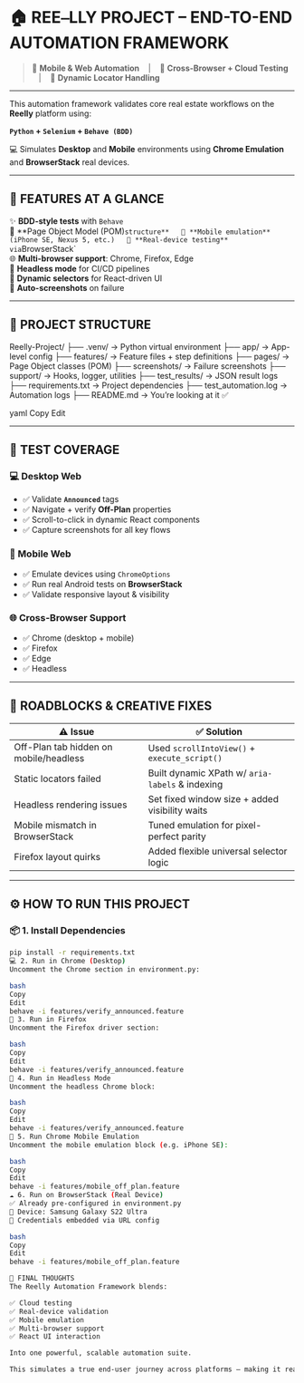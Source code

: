 # 🏠  REE⎯LLY PROJECT – END-TO-END AUTOMATION FRAMEWORK 

> 📲 **Mobile & Web Automation** &nbsp;&nbsp;&nbsp;|&nbsp;&nbsp;&nbsp; 🧪 **Cross-Browser + Cloud Testing** &nbsp;&nbsp;&nbsp;|&nbsp;&nbsp;&nbsp; 🧠 **Dynamic Locator Handling**

---

This automation framework validates core real estate workflows on the **Reelly** platform using:

**`Python` + `Selenium` + `Behave (BDD)`**

💻 Simulates **Desktop** and **Mobile** environments using **Chrome Emulation** and **BrowserStack** real devices.

---

## 🚀 FEATURES AT A GLANCE

✨ **BDD-style tests** with `Behave`  
🧩 **Page Object Model (POM)` structure**  
📱 **Mobile emulation** (iPhone SE, Nexus 5, etc.)  
📲 **Real-device testing** via `BrowserStack`  
🌐 **Multi-browser support**: Chrome, Firefox, Edge  
👻 **Headless mode** for CI/CD pipelines  
🧠 **Dynamic selectors** for React-driven UI  
📸 **Auto-screenshots** on failure  

---

## 📁 PROJECT STRUCTURE

Reelly-Project/
├── .venv/ → Python virtual environment
├── app/ → App-level config
├── features/ → Feature files + step definitions
├── pages/ → Page Object classes (POM)
├── screenshots/ → Failure screenshots
├── support/ → Hooks, logger, utilities
├── test_results/ → JSON result logs
├── requirements.txt → Project dependencies
├── test_automation.log → Automation logs
├── README.md → You’re looking at it ✅

yaml
Copy
Edit

---

## 🧪 TEST COVERAGE

### 💻 Desktop Web
- ✅ Validate **`Announced`** tags  
- ✅ Navigate + verify **Off-Plan** properties  
- ✅ Scroll-to-click in dynamic React components  
- ✅ Capture screenshots for all key flows  

### 📱 Mobile Web
- ✅ Emulate devices using `ChromeOptions`  
- ✅ Run real Android tests on **BrowserStack**  
- ✅ Validate responsive layout & visibility  

### 🌐 Cross-Browser Support
- ✅ Chrome (desktop + mobile)  
- ✅ Firefox  
- ✅ Edge  
- ✅ Headless  

---

## 🧱 ROADBLOCKS & CREATIVE FIXES

| ⚠️ Issue | ✅ Solution |
|---------|-------------|
| Off-Plan tab hidden on mobile/headless | Used `scrollIntoView()` + `execute_script()` |
| Static locators failed | Built dynamic XPath w/ `aria-labels` & indexing |
| Headless rendering issues | Set fixed window size + added visibility waits |
| Mobile mismatch in BrowserStack | Tuned emulation for pixel-perfect parity |
| Firefox layout quirks | Added flexible universal selector logic |

---

## ⚙️ HOW TO RUN THIS PROJECT

### 📦 1. Install Dependencies

```bash
pip install -r requirements.txt
💻 2. Run in Chrome (Desktop)
Uncomment the Chrome section in environment.py:

bash
Copy
Edit
behave -i features/verify_announced.feature
🦊 3. Run in Firefox
Uncomment the Firefox driver section:

bash
Copy
Edit
behave -i features/verify_announced.feature
👤 4. Run in Headless Mode
Uncomment the headless Chrome block:

bash
Copy
Edit
behave -i features/verify_announced.feature
📲 5. Run Chrome Mobile Emulation
Uncomment the mobile emulation block (e.g. iPhone SE):

bash
Copy
Edit
behave -i features/mobile_off_plan.feature
☁️ 6. Run on BrowserStack (Real Device)
✅ Already pre-configured in environment.py
🧪 Device: Samsung Galaxy S22 Ultra
🔐 Credentials embedded via URL config

bash
Copy
Edit
behave -i features/mobile_off_plan.feature

🧠 FINAL THOUGHTS
The Reelly Automation Framework blends:

✅ Cloud testing
✅ Real-device validation
✅ Mobile emulation
✅ Multi-browser support
✅ React UI interaction

Into one powerful, scalable automation suite.

This simulates a true end-user journey across platforms — making it ready for the real world.


